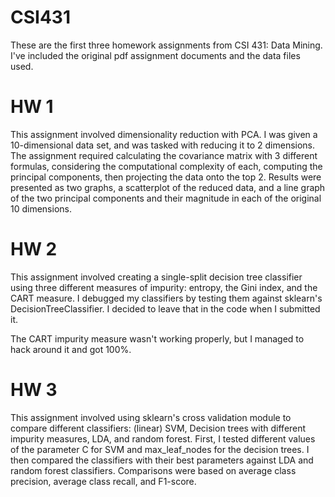 # CSI431
These are the first three homework assignments from CSI 431: Data Mining. I've included the original pdf assignment documents and the data files used.

# HW 1
This assignment involved dimensionality reduction with PCA. I was given a 10-dimensional data set, and was tasked with reducing it to 2 dimensions. The assignment required calculating the covariance matrix with 3 different formulas, considering the computational complexity of each, computing the principal components, then projecting the data onto the top 2. Results were presented as two graphs, a scatterplot of the reduced data, and a line graph of the two principal components and their magnitude in each of the original 10 dimensions.

# HW 2
This assignment involved creating a single-split decision tree classifier using three different measures of impurity: entropy, the Gini index, and the CART measure. I debugged my classifiers by testing them against sklearn's DecisionTreeClassifier. I decided to leave that in the code when I submitted it.

The CART impurity measure wasn't working properly, but I managed to hack around it and got 100%.

# HW 3
This assignment involved using sklearn's cross validation module to compare different classifiers: (linear) SVM, Decision trees with different impurity measures, LDA, and random forest. First, I tested different values of the parameter C for SVM and max_leaf_nodes for the decision trees. I then compared the classifiers with their best parameters against LDA and random forest classifiers. Comparisons were based on average class precision, average class recall, and F1-score.
